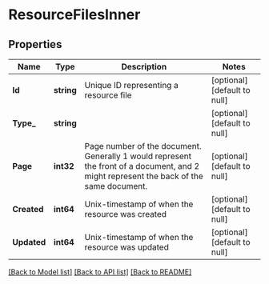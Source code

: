 # ResourceFilesInner

## Properties
Name | Type | Description | Notes
------------ | ------------- | ------------- | -------------
**Id** | **string** | Unique ID representing a resource file | [optional] [default to null]
**Type_** | **string** |  | [optional] [default to null]
**Page** | **int32** | Page number of the document. Generally 1 would represent the front of a document, and 2 might represent the back of the same document.  | [optional] [default to null]
**Created** | **int64** | Unix-timestamp of when the resource was created | [optional] [default to null]
**Updated** | **int64** | Unix-timestamp of when the resource was updated | [optional] [default to null]

[[Back to Model list]](../README.md#documentation-for-models) [[Back to API list]](../README.md#documentation-for-api-endpoints) [[Back to README]](../README.md)

